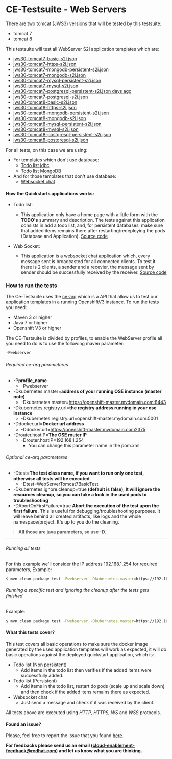 # CE-Testsuite - Web Servers
There are two tomcat (JWS3) versions that will be tested by this testsuite:
  - tomcat 7
  - tomcat 8

This testsuite will test all WebServer S2I application templates which are:
 
  - [jws30-tomcat7-basic-s2i.json](https://github.com/jboss-openshift/application-templates/blob/master/webserver/jws30-tomcat7-basic-s2i.json)
  - [jws30-tomcat7-https-s2i.json](https://github.com/jboss-openshift/application-templates/blob/master/webserver/jws30-tomcat7-https-s2i.json)
  - [jws30-tomcat7-mongodb-persistent-s2i.json](https://github.com/jboss-openshift/application-templates/blob/master/webserver/jws30-tomcat7-mongodb-persistent-s2i.json)
  - [jws30-tomcat7-mongodb-s2i.json](https://github.com/jboss-openshift/application-templates/blob/master/webserver/jws30-tomcat7-mongodb-s2i.json)
  - [jws30-tomcat7-mysql-persistent-s2i.json](https://github.com/jboss-openshift/application-templates/blob/master/webserver/jws30-tomcat7-mysql-persistent-s2i.json)
  - [jws30-tomcat7-mysql-s2i.json](https://github.com/jboss-openshift/application-templates/blob/master/webserver/jws30-tomcat7-mysql-s2i.json)
  - [jws30-tomcat7-postgresql-persistent-s2i.json days ago](https://github.com/jboss-openshift/application-templates/blob/master/webserver/jws30-tomcat7-postgresql-persistent-s2i.json)
  - [jws30-tomcat7-postgresql-s2i.json](https://github.com/jboss-openshift/application-templates/blob/master/webserver/jws30-tomcat7-postgresql-s2i.json)
  - [jws30-tomcat8-basic-s2i.json](https://github.com/jboss-openshift/application-templates/blob/master/webserver/jws30-tomcat8-basic-s2i.json)
  - [jws30-tomcat8-https-s2i.json](https://github.com/jboss-openshift/application-templates/blob/master/webserver/jws30-tomcat8-https-s2i.json)
  - [jws30-tomcat8-mongodb-persistent-s2i.json](https://github.com/jboss-openshift/application-templates/blob/master/webserver/jws30-tomcat8-mongodb-persistent-s2i.json)
  - [jws30-tomcat8-mongodb-s2i.json](https://github.com/jboss-openshift/application-templates/blob/master/webserver/jws30-tomcat8-mongodb-s2i.json)
  - [jws30-tomcat8-mysql-persistent-s2i.json](https://github.com/jboss-openshift/application-templates/blob/master/webserver/jws30-tomcat8-mysql-persistent-s2i.json)
  - [jws30-tomcat8-mysql-s2i.json](https://github.com/jboss-openshift/application-templates/blob/master/webserver/jws30-tomcat8-mysql-s2i.json)
  - [jws30-tomcat8-postgresql-persistent-s2i.json](https://github.com/jboss-openshift/application-templates/blob/master/webserver/jws30-tomcat8-postgresql-persistent-s2i.json)
  - [jws30-tomcat8-postgresql-s2i.json](https://github.com/jboss-openshift/application-templates/blob/master/webserver/jws30-tomcat8-postgresql-s2i.json)

For all tests, on this case we are using:
  - For templates which don't use database:
    - [Todo list jdbc](https://github.com/jboss-openshift/openshift-quickstarts/tree/master/todolist/todolist-jdbc)
    - [Todo list MongoDB](https://github.com/jboss-openshift/openshift-quickstarts/tree/master/todolist/todolist-mongodb)
  - And for those templates that don't use database:
    - [Websocket chat](https://github.com/jboss-openshift/openshift-quickstarts/tree/master/tomcat-websocket-chat)

#### How the Quickstarts applications works:
  - Todo list:
    - This application only have a home page with a little form with the **TODO's** summary and description. The tests against this application consists in add a todo list, and, for persistent databases, make sure that added items remains there after restarting/redeploying the pods (Database and Application). [Source code](https://github.com/jboss-openshift/ce-testsuite/blob/master/webserver/src/test/java/org/jboss/test/arquillian/ce/webserver/WebserverTestBase.java#L158)

  - Web Socket:
    - This application is a websocket chat application which, every message sent is broadcasted for all connected clients. To test it there is 2 clients, a sender and a recevier, the message sent by sender should be successfully received by the receiver. [Source code](https://github.com/jboss-openshift/ce-testsuite/blob/master/webserver/src/test/java/org/jboss/test/arquillian/ce/webserver/WebserverTestBase.java#L91)

### How to run the tests
The Ce-Testsuite uses the [ce-arq](https://github.com/jboss-openshift/ce-arq) which is a API that allow us to test our application templates in a running OpenshiftV3 instance. To run the tests you need:
  - Maven 3 or higher
  - Java 7 or higher
  - Openshift V3 or higher
 
The CE-Testsuite is divided by profiles, to enable the WebServer profile all you need to do is to use the following maven parameter:
```sh
-Pwebserver
```
###### Required ce-arq parameteres
  - -P**profile_name**
    - -Pwebserver
  - -Dkubernetes.master=**address of your running OSE instance (master note)**
    - -Dkubernetes.master=https://openshift-master.mydomain.com:8443
  - -Dkubernetes.registry.url=**the registry address running in your ose instance**
    - -Dkubernetes.registry.url=openshift-master.mydomain.com:5001
  - -Ddocker.url=**Docker url address**
    - -Ddocker.url=https://openshift-master.mydomain.com2375
  - -Drouter.hostIP=**The OSE router IP**
    - -Drouter.hostIP=192.168.1.254
      - You can change this parameter name in the pom.xml

###### Optional ce-arq parameteres
  - -Dtest=**The test class name, if you want to run only one test, otherwise all tests will be executed**
    - -Dtest=WebServerTomcat7BasicTest
  - -Dkubernetes.ignore.cleanup=true **(default is false), It will ignore the resources cleanup, so you can take a look in the used pods to troubleshooting**
  - -DAbortOnFirstFailure=true **Abort the execution of the test upon the first failure.** This is useful for debugging/troubleshooting purposes. It will leave behind all created artifacts, like logs and the whole namespace/project. It's up to you do the cleaning.

> **All those are java parameters, so use -D.**
___

###### Running all tests
For this example we'll consider the IP address 192.168.1.254 for required parameters, Example:
```sh
$ mvn clean package test -Pwebserver -Dkubernetes.master=https://192.168.1.254:8443 -Dkubernetes.registry.url=192.168.1.254:5001 -Ddocker.url=http://192.168.1.254:2375 -Drouter.hostIP=192.168.1.254
```
###### Running a specific test and ignoring the cleanup after the tests gets finished
Example:
```sh
$ mvn clean package test -Pwebserver -Dkubernetes.master=https://192.168.1.254:8443 -Dkubernetes.registry.url=192.168.1.254:5001 -Ddocker.url=http://192.168.1.254:2375 -Drouter.hostIP=192.168.1.254 -Dtest=WebServerTomcat7BasicTest -Dkubernetes.ignore.cleanup=true
```

#### What this tests cover?
This test covers all basic operations to make sure the docker image generated by the used application templates will work as expected, it will do basic operations against the deployed quickstart application, which is:
  - Todo list (Non persistent)
    - Add items in the todo list then verifies if the added items were successfully added.
  - Todo list (Persistent)
    - Add items in the todo list, restart do pods (scale up and scale down) and then check if the added itens remains there as expected.
  - Websocket chat
    - Just send a message and check if it was received by the client.

All tests above are executed using *HTTP, HTTPS, WS* and *WSS* protocols.


#### Found an issue?
Please, feel free to report the issue that you found [here](https://github.com/jboss-openshift/ce-testsuite/issues/new).

__For feedbacks please send us an email (cloud-enablement-feedback@redhat.com) and let us know what you are thinking.__ 

